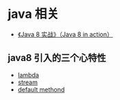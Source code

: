 # java 相关

- [《Java 8 实战》（Java 8 in action）](https://item.jd.com/11917790.html)

## java8 引入的三个心特性

- [lambda](lambda.md)
- [stream](stream.md)
- [default methond](default-methond.md)